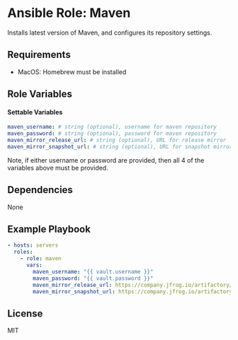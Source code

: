 # Ansible Role: Maven

Installs latest version of Maven, and configures its repository settings.

## Requirements

- MacOS: Homebrew must be installed

## Role Variables

#### Settable Variables
```yaml
maven_username: # string (optional), username for maven repository
maven_password: # string (optional), password for maven repository
maven_mirror_release_url: # string (optional), URL for release mirror
maven_mirror_snapshot_url: # string (optional), URL for snapshot mirror
```

Note, if either username or password are provided, then all 4 of the variables above must be provided.

## Dependencies

None

## Example Playbook
```yaml
- hosts: servers
  roles:
    - role: maven
      vars:
        maven_username: "{{ vault.username }}"
        maven_password: "{{ vault.password }}"
        maven_mirror_release_url: https://company.jfrog.io/artifactory/libs-release
        maven_mirror_snapshot_url: https://company.jfrog.io/artifactory/libs-snapshot
```

## License

MIT
